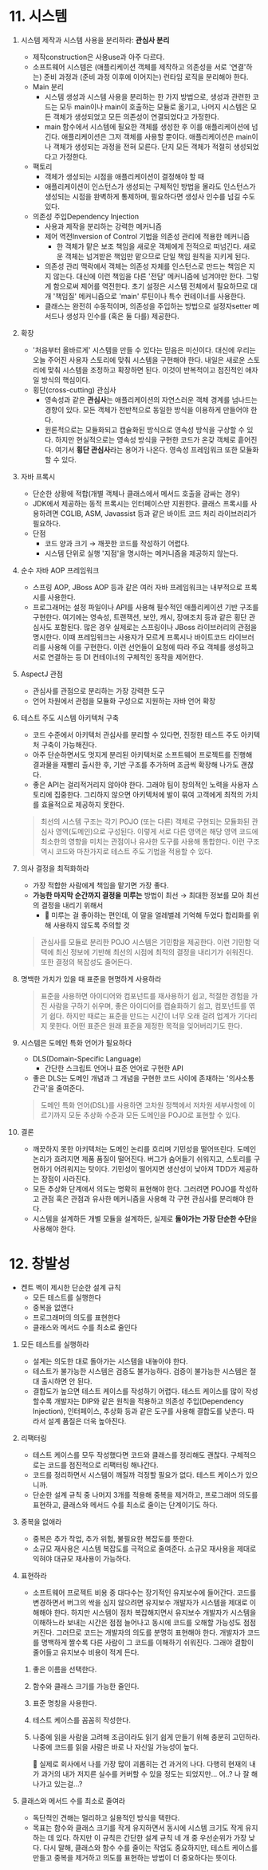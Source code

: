 # 11. 시스템

1. 시스템 제작과 시스템 사용을 분리하라: **관심사 분리**
   - 제작construction은 사용use과 아주 다르다.
   - 소프트웨어 시스템은 (애플리케이션 객체를 제작하고 의존성을 서로 '연결'하는) 준비 과정과 (준비 과정 이후에 이어지는) 런타임 로직을 분리해야 한다.
   - Main 분리
     - 시스템 생성과 시스템 사용을 분리하는 한 가지 방법으로, 생성과 관련한 코드는 모두 main이나 main이 호출하는 모듈로 옮기고, 나머지 시스템은 모든 객체가 생성되었고 모든 의존성이 연결되었다고 가정한다.
     - main 함수에서 시스템에 필요한 객체를 생성한 후 이를 애플리케이션에 넘긴다. 애플리케이션은 그저 객체를 사용할 뿐이다. 애플리케이션은 main이나 객체가 생성되는 과정을 전혀 모른다. 단지 모든 객체가 적절히 생성되었다고 가정한다.
   - 팩토리
     - 객체가 생성되는 시점을 애플리케이션이 결정해야 할 때
     - 애플리케이션이 인스턴스가 생성되는 구체적인 방법을 몰라도 인스턴스가 생성되는 시점을 완벽하게 통제하며, 필요하다면 생성사 인수를 넘길 수도 있다.
   - 의존성 주입Dependency Injection
     - 사용과 제작을 분리하는 강력한 메커니즘
     - 제어 역전Inversion of Control 기법을 의존성 관리에 적용한 메커니즘
       - 한 객체가 맡은 보조 책임을 새로운 객체에게 전적으로 떠넘긴다. 새로운 객체는 넘겨받은 책임만 맡으므로 단일 책임 원칙을 지키게 된다. 
     - 의존성 관리 맥락에서 객체는 의존성 자체를 인스턴스로 만드는 책임은 지지 않는다. 대신에 이런 책임을 다른 '전담' 메커니즘에 넘겨야만 한다. 그렇게 함으로써 제어를 역전한다. 초기 설정은 시스템 전체에서 필요하므로 대개 '책임질' 메커니즘으로 'main' 루틴이나 특수 컨테이너를 사용한다.
     - 클래스는 완전히 수동적이며, 의존성을 주입하는 방법으로 설정자setter 메서드나 생성자 인수를 (혹은 둘 다를) 제공한다.
   
2. 확장

   - '처음부터 올바르게' 시스템을 만들 수 있다는 믿음은 미신이다. 대신에 우리는 오늘 주어진 사용자 스토리에 맞춰 시스템을 구현해야 한다. 내일은 새로운 스토리에 맞춰 시스템을 조정하고 확장하면 된다. 이것이 반복적이고 점진적인 애자일 방식의 핵심이다.
   - 횡단(cross-cutting) 관심사
     - 영속성과 같은 **관심사**는 애플리케이션의 자연스러운 객체 경계를 넘나드는 경향이 있다. 모든 객체가 전반적으로 동일한 방식을 이용하게 만들어야 한다.
     - 원론적으로는 모듈화되고 캡슐화된 방식으로 영속성 방식을 구상할 수 있다. 하지만 현실적으로는 영속성 방식을 구현한 코드가 온갖 객체로 흩어진다. 여기서 **횡단 관심사**라는 용어가 나온다. 영속성 프레임워크 또한 모듈화할 수 있다.

3. 자바 프록시

   - 단순한 상황에 적합(개별 객체나 클래스에서 메서드 호출을 감싸는 경우)
   - JDK에서 제공하는 동적 프록시는 인터페이스만 지원한다. 클래스 프록시를 사용하려면 CGLIB, ASM, Javassist 등과 같은 바이트 코드 처리 라이브러리가 필요하다.
   - 단점
     - 코드 양과 크기 → 깨끗한 코드를 작성하기 어렵다.
     - 시스템 단위로 실행 '지점'을 명시하는 메커니즘을 제공하지 않는다.

4. 순수 자바 AOP 프레임워크

   - 스프링 AOP, JBoss AOP 등과 같은 여러 자바 프레임워크는 내부적으로 프록시를 사용한다.
   - 프로그래머는 설정 파일이나 API를 사용해 필수적인 애플리케이션 기반 구조를 구현한다. 여기에는 영속성, 트랜잭션, 보안, 캐시, 장애조치 등과 같은 횡단 관심사도 포함된다. 많은 경우 실제로는 스프링이나 JBoss 라이브러리의 관점을 명시한다. 이때 프레임워크는 사용자가 모르게 프록시나 바이트코드 라이브러리를 사용해 이를 구현한다. 이런 선언들이 요청에 따라 주요 객체를 생성하고 서로 연결하는 등 DI 컨테이너의 구체적인 동작을 제어한다.

5. AspectJ 관점

   - 관심사를 관점으로 분리하는 가장 강력한 도구
   - 언어 차원에서 관점을 모듈화 구성으로 지원하는 자바 언어 확장

6. 테스트 주도 시스템 아키텍처 구축

   - 코드 수준에서 아키텍처 관심사를 분리할 수 있다면, 진정한 테스트 주도 아키텍처 구축이 가능해진다.
   - 아주 단순하면서도 멋지게 분리된 아키텍처로 소프트웨어 프로젝트를 진행해 결과물을 재빨리 출시한 후, 기반 구조를 추가하며 조금씩 확장해 나가도 괜찮다.
   - 좋은 API는 걸리적거리지 않아야 한다. 그래야 팀이 창의적인 노력을 사용자 스토리에 집중한다. 그리하지 않으면 아키텍처에 발이 묶여 고객에게 최적의 가치를 효율적으로 제공하지 못한다.

   > 최선의 시스템 구조는 각기 POJO (또는 다른) 객체로 구현되는 모듈화된 관심사 영역(도메인)으로 구성된다. 이렇게 서로 다른 영역은 해당 영역 코드에 최소한의 영향을 미치는 관점이나 유사한 도구를 사용해 통합한다. 이런 구조 역시 코드와 마찬가지로 테스트 주도 기법을 적용할 수 있다.

7. 의사 결정을 최적화하라

   - 가장 적합한 사람에게 책임을 맡기면 가장 좋다.
   - **가능한 마지막 순간까지 결정을 미루는** 방법이 최선 → 최대한 정보를 모아 최선의 결정을 내리기 위해서
     - :rabbit: 미루는 걸 좋아하는 편인데, 이 말을 얼레벌레 기억해 두었다 합리화를 위해 사용하지 않도록 주의할 것

   > 관심사를 모듈로 분리한 POJO 시스템은 기민함을 제공한다. 이런 기민함 덕택에 최신 정보에 기반해 최선의 시점에 최적의 결정을 내리기가 쉬워진다. 또한 결정의 복잡성도 줄어든다.

8. 명백한 가치가 있을 때 표준을 현명하게 사용하라

   > 표준을 사용하면 아이디어와 컴포넌트를 재사용하기 쉽고, 적절한 경험을 가진 사람을 구하기 쉬우며, 좋은 아이디어를 캡슐화하기 쉽고, 컴포넌트를 엮기 쉽다. 하지만 때로는 표준을 만드는 시간이 너무 오래 걸려 업계가 기다리지 못한다. 어떤 표준은 원래 표준을 제정한 목적을 잊어버리기도 한다.

9. 시스템은 도메인 특화 언어가 필요하다

   - DLS(Domain-Specific Language)
     - 간단한 스크립트 언어나 표준 언어로 구현한 API
   - 좋은 DLS는 도메인 개념과 그 개념을 구현한 코드 사이에 존재하는 '의사소통 간극'을 줄여준다.

   > 도메인 특화 언어(DSL)를 사용하면 고차원 정책에서 저차원 세부사항에 이르기까지 모둔 추상화 수준과 모든 도메인을 POJO로 표현할 수 있다.

10. 결론

    - 깨끗하지 못한 아키텍처는 도메인 논리를 흐리며 기민성을 떨어뜨린다. 도메인 논리가 흐려지면 제품 품질이 떨어진다. 버그가 숨어들기 쉬워지고, 스토리를 구현하기 어려워지는 탓이다. 기민성이 떨어지면 생산성이 낮아져 TDD가 제공하는 장점이 사라진다.
    - 모든 추상화 단계에서 의도는 명확히 표현해야 한다. 그러려면 POJO를 작성하고 관점 혹은 관점과 유사한 메커니즘을 사용해 각 구현 관심사를 분리해야 한다.
    - 시스템을 설계하든 개별 모듈을 설계하든, 실제로 **돌아가는 가장 단순한 수단**을 사용해야 한다.



# 12. 창발성

- 켄트 벡이 제시한 단순한 설계 규칙
  - 모든 테스트를 실행한다
  - 중복을 없앤다
  - 프로그래머의 의도를 표현한다
  - 클래스와 메서드 수를 최소로 줄인다

1. 모든 테스트를 실행하라
   - 설계는 의도한 대로 돌아가는 시스템을 내놓아야 한다.
   - 테스트가 불가능한 시스템은 검증도 불가능하다. 검증이 불가능한 시스템은 절대 출시하면 안 된다.
   - 결합도가 높으면 테스트 케이스를 작성하기 어렵다. 테스트 케이스를 많이 작성할수록 개발자는 DIP와 같은 원칙을 적용하고 의존성 주입(Dependency Injection), 인터페이스, 추상화 등과 같은 도구를 사용해 결합도를 낮춘다. 따라서 설계 품질은 더욱 높아진다.
   
2. 리팩터링

   - 테스트 케이스를 모두 작성했다면 코드와 클래스를 정리해도 괜찮다. 구체적으로는 코드를 점진적으로 리팩터링 해나간다.
   - 코드를 정리하면서 시스템이 깨질까 걱정할 필요가 없다. 테스트 케이스가 있으니까.
   - 단순한 설계 규칙 중 나머지 3개를 적용해 중복을 제거하고, 프로그래머 의도를 표현하고, 클래스와 메서드 수를 최소로 줄이는 단계이기도 하다.

3. 중복을 없애라

   - 중복은 추가 작업, 추가 위험, 불필요한 복잡도를 뜻한다.
   - 소규모 재사용은 시스템 복잡도를 극적으로 줄여준다. 소규모 재사용을 제대로 익혀야 대규모 재사용이 가능하다.

4. 표현하라

   - 소프트웨어 프로젝트 비용 중 대다수는 장기적인 유지보수에 들어간다. 코드를 변경하면서 버그의 싹을 심지 않으려면 유지보수 개발자가 시스템을 제대로 이해해야 한다. 하지만 시스템이 점차 복잡해지면서 유지보수 개발자가 시스템을 이해하느라 보내는 시간은 점점 늘어나고 동시에 코드를 오해할 가능성도 점점 커진다. 그러므로 코드는 개발자의 의도를 분명히 표현해야 한다. 개발자가 코드를 명백하게 짤수록 다른 사람이 그 코드를 이해하기 쉬워진다. 그래야 결함이 줄어들고 유지보수 비용이 적게 든다.

   1. 좋은 이름을 선택한다.

   2. 함수와 클래스 크기를 가능한 줄인다.

   3. 표준 명칭을 사용한다.

   4. 테스트 케이스를 꼼꼼히 작성한다.

   5. 나중에 읽을 사람을 고려해 조금이라도 읽기 쉽게 만들기 위해 충분히 고민하라. 나중에 코드를 읽을 사람은 바로 나 자신일 가능성이 높다.

      :rabbit: 실제로 회사에서 나를 가장 많이 괴롭히는 건 과거의 나다. 다행히 현재의 내가 과거의 내가 저지른 실수를 커버할 수 있을 정도는 되었지만... 어..? 나 잘 해나가고 있는걸...?

5. 클래스와 메서드 수를 최소로 줄여라

   - 독단적인 견해는 멀리하고 실용적인 방식을 택한다.
   - 목표는 함수와 클래스 크기를 작게 유지하면서 동시에 시스템 크기도 작게 유지하는 데 있다. 하지만 이 규칙은 간단한 설계 규칙 네 개 중 우선순위가 가장 낮다. 다시 말해, 클래스와 함수 수를 줄이는 작업도 중요하지만, 테스트 케이스를 만들고 중복을 제거하고 의도를 표현하는 방법이 더 중요하다는 뜻이다.